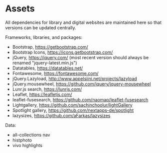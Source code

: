 # Assets

All dependencies for library and digital websites are maintained here so that versions can be updated centrally. 

Frameworks, libraries, and packages:

- Bootstrap, https://getbootstrap.com/
- Bootstrap Icons, https://icons.getbootstrap.com/
- jQuery, https://jquery.com/ (most recent version should always be renamed "jquery-latest.min.js")
- Datatables, https://datatables.net/
- Fontawesome, https://fontawesome.com/
- jQuery.Lazyload, http://www.appelsiini.net/projects/lazyload
- jQuery.mousewheel, https://github.com/jquery/jquery-mousewheel
- Lunr.js search, https://lunrjs.com/
- Leaflet, https://leafletjs.com/
- leaflet-fusesearch, https://github.com/naomap/leaflet-fusesearch
- Lightgallery, https://github.com/sachinchoolur/lightGallery
- Spotlight gallery, https://github.com/nextapps-de/spotlight
- lazysizes, https://github.com/aFarkas/lazysizes

Data:

- all-collections nav
- histphoto
- vivo highlights
